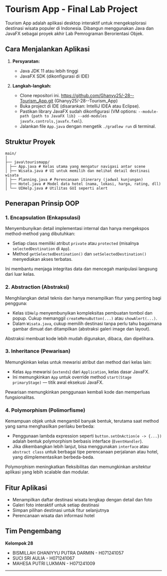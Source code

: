 # Tourism App - Final Lab Project

Tourism App adalah aplikasi desktop interaktif untuk mengeksplorasi destinasi wisata populer di Indonesia. Dibangun menggunakan Java dan JavaFX sebagai proyek akhir Lab Pemrograman Berorientasi Objek.

## Cara Menjalankan Aplikasi

1. **Persyaratan:**
   - Java JDK 11 atau lebih tinggi
   - JavaFX SDK (dikonfigurasi di IDE)

2. **Langkah-langkah:**
   - Clone repositori ini. https://github.com/Ghanyy25/-28--Tourism_App.git (Ghanyy25/-28--Tourism_App)
   - Buka project di IDE (disarankan: IntelliJ IDEA atau Eclipse).
   - Pastikan library JavaFX sudah dikonfigurasi (VM options: `--module-path {path to JavaFX lib} --add-modules javafx.controls,javafx.fxml`).
   - Jalankan file `App.java` dengan mengetik `./gradlew run` di terminal.

## Struktur Proyek

```
main/
│
├── java\tourismapp/
│ ├── App.java # Kelas utama yang mengatur navigasi antar scene
│ ├── Wisata.java # UI untuk memilih dan melihat detail destinasi wisata
│ ├── Planning.java # Perencanaan itinerary (jadwal kunjungan)
│ ├── Hotel.java # Model data hotel (nama, lokasi, harga, rating, dll)
│ └── UIHelp.java # Utilitas GUI seperti alert

```

## Penerapan Prinsip OOP

### 1. **Encapsulation (Enkapsulasi)**  
Menyembunyikan detail implementasi internal dan hanya mengekspos method-method yang dibutuhkan:
- Setiap class memiliki atribut `private` atau `protected` (misalnya `selectedDestination` di `App`).
- Method `getSelectedDestination()` dan `setSelectedDestination()` menyediakan akses terbatas.

Ini membantu menjaga integritas data dan mencegah manipulasi langsung dari luar kelas.

### 2. **Abstraction (Abstraksi)**  
Menghilangkan detail teknis dan hanya menampilkan fitur yang penting bagi pengguna:
- Kelas `UIHelp` menyembunyikan kompleksitas pembuatan tombol dan popup. Cukup memanggil `createMenuButton(...)` atau `showAlert(...)`.
- Dalam `Wisata.java`, cukup memilih destinasi tanpa perlu tahu bagaimana gambar dimuat dan ditampilkan (abstraksi galeri image dan layout).

Abstraksi membuat kode lebih mudah digunakan, dibaca, dan dipelihara.

### 3. **Inheritance (Pewarisan)**  
Memungkinkan kelas untuk mewarisi atribut dan method dari kelas lain:
- Kelas `App` mewarisi (`extends`) dari `Application`, kelas dasar JavaFX.
- Ini memungkinkan `App` untuk override method `start(Stage primaryStage)` — titik awal eksekusi JavaFX.

Pewarisan memungkinkan penggunaan kembali kode dan memperluas fungsionalitas.

### 4. **Polymorphism (Polimorfisme)**  
Kemampuan objek untuk mengambil banyak bentuk, terutama saat method yang sama menghasilkan perilaku berbeda:
- Penggunaan lambda expression seperti `button.setOnAction(e -> {...})` adalah bentuk polymorphism berbasis interface (`EventHandler`).
- Jika dikembangkan lebih lanjut, bisa menggunakan `interface` atau `abstract class` untuk berbagai tipe perencanaan perjalanan atau hotel, yang diimplementasikan berbeda-beda.

Polymorphism meningkatkan fleksibilitas dan memungkinkan arsitektur aplikasi yang lebih scalable dan modular.


## Fitur Aplikasi

- Menampilkan daftar destinasi wisata lengkap dengan detail dan foto
- Galeri foto interaktif untuk setiap destinasi
- Simpan pilihan destinasi untuk fitur selanjutnya
- Perencanaan wisata dan informasi hotel

## Tim Pengembang

**Kelompok 28**
- BISMILLAH GHANIYYU PUTRA DARMIN - H071241057
- SUCI SRI AULIA - H071241067
- MAHESA PUTRI LUKMAN - H071241009

---

